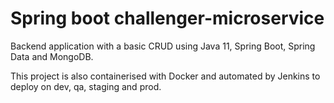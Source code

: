 # Spring boot challenger-microservice

Backend application with a basic CRUD using Java 11, Spring Boot, Spring Data and MongoDB.

This project is also containerised with Docker and automated by Jenkins to deploy on dev, qa, staging and prod.
